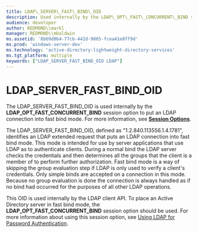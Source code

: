 ```yaml
---
title: LDAP\_SERVER\_FAST\_BIND\_OID
description: Used internally by the LDAP\_OPT\_FAST\_CONCURRENT\_BIND session option to put an LDAP connection into fast bind mode.
audience: developer
author: REDMOND\\markl
manager: REDMOND\\mbaldwin
ms.assetid: '8b69d0b4-77cb-442d-9865-fcea41e8ff9d'
ms.prod: 'windows-server-dev'
ms.technology: 'active-directory-lightweight-directory-services'
ms.tgt_platform: multiple
keywords: ["LDAP_SERVER_FAST_BIND_OID LDAP"]
---
```


# LDAP\_SERVER\_FAST\_BIND\_OID

The LDAP\_SERVER\_FAST\_BIND\_OID is used internally by the **LDAP\_OPT\_FAST\_CONCURRENT\_BIND** session option to put an LDAP connection into fast bind mode. For more information, see [**Session Options**](session-options.md).

The LDAP\_SERVER\_FAST\_BIND\_OID, defined as "1.2.840.113556.1.4.1781", identifies an LDAP extended request that puts an LDAP connection into fast bind mode. This mode is intended for use by server applications that use LDAP as to authenticate clients. During a normal bind the LDAP server checks the credentials and then determines all the groups that the client is a member of to perform further authorization. Fast bind mode is a way of skipping the group evaluation step if LDAP is only used to verify a client's credentials. Only simple binds are accepted on a connection in this mode. Because no group evaluation is done the connection is always handled as if no bind had occurred for the purposes of all other LDAP operations.

This OID is used internally by the LDAP client API. To place an Active Directory server in fast bind mode, the **LDAP\_OPT\_FAST\_CONCURRENT\_BIND** session option should be used. For more information about using this session option, see [Using LDAP for Password Authentication](using-ldap-for-password-authentication.md).

 

 




